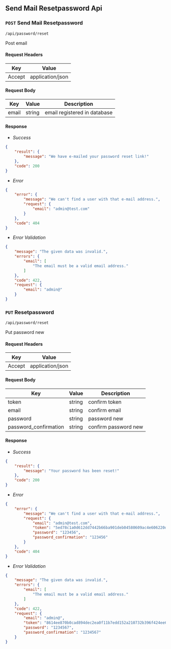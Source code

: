 ## Send Mail Resetpassword Api

### `POST` Send Mail Resetpassword
```
/api/password/reset
```
Post email
#### Request Headers
| Key | Value | 
|---|---|
| Accept | application/json

#### Request Body
| Key | Value | Description |
|---|---|---|
| email | string | email registered in database |

#### Response

* _Success_
``` json
{
    "result": {
        "message": "We have e-mailed your password reset link!"
    },
    "code": 200
}
```

* _Error_
``` json
{
    "error": {
        "message": "We can't find a user with that e-mail address.",
        "request": {
            "email": "admin@test.com"
        }
    },
    "code": 404
}
```

* _Error Validation_
``` json
{
    "message": "The given data was invalid.",
    "errors": {
        "email": [
            "The email must be a valid email address."
        ]
    },
    "code": 422,
    "request": {
        "email": "admin@"
    }
}
```

### `PUT` Resetpassword
```
/api/password/reset
```
Put password new
#### Request Headers
| Key | Value | 
|---|---|
| Accept | application/json

#### Request Body
| Key | Value | Description |
|---|---|---|
|token | string | confirm token |
|email | string | confirm email |
|password | string | password new |
|password_confirmation | string | confirm password new |

#### Response

* _Success_
``` json
{
    "result": {
        "message": "Your password has been reset!"
    },
    "code": 200
}
```

* _Error_
``` json
{
    "error": {
        "message": "We can't find a user with that e-mail address.",
        "request": {
            "email": "admin@test.com",
            "token": "5ed78c1a0d612dd7442b66ba901deb04580609ac4e606220ddb99fe3c8026257",
            "password": "123456",
            "password_confirmation": "123456"
        }
    },
    "code": 404
}
```

* _Error Validation_
``` json
{
    "message": "The given data was invalid.",
    "errors": {
        "email": [
            "The email must be a valid email address."
        ]
    },
    "code": 422,
    "request": {
        "email": "admin@",
        "token": "8614ee870b0cad894dec2ea0f11b7edd152a210732b396f424ee604f414db51f",
        "password": "1234567",
        "password_confirmation": "1234567"
    }
}
```

